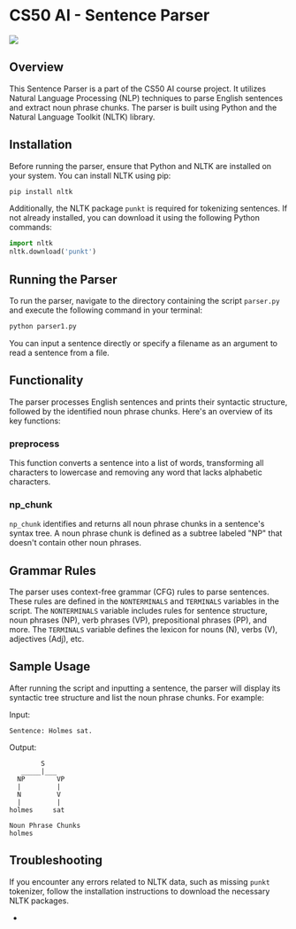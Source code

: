 # CS50 AI - Sentence Parser
<img src="https://files.oaiusercontent.com/file-ixZILNxe53LGuoGYjsjMIoMW?se=2023-11-21T10%3A50%3A09Z&sp=r&sv=2021-08-06&sr=b&rscc=max-age%3D31536000%2C%20immutable&rscd=attachment%3B%20filename%3De7ed0b16-24b4-4791-95e8-24e0b7cc00c9.webp&sig=r7oXP3/L6o4VG9DPxWR9zqE9/xVcHghytkCAu3kDxzo%3D">

## Overview
This Sentence Parser is a part of the CS50 AI course project. It utilizes Natural Language Processing (NLP) techniques to parse English sentences and extract noun phrase chunks. The parser is built using Python and the Natural Language Toolkit (NLTK) library.

## Installation
Before running the parser, ensure that Python and NLTK are installed on your system. You can install NLTK using pip:

```bash
pip install nltk
```

Additionally, the NLTK package `punkt` is required for tokenizing sentences. If not already installed, you can download it using the following Python commands:

```python
import nltk
nltk.download('punkt')
```

## Running the Parser
To run the parser, navigate to the directory containing the script `parser.py` and execute the following command in your terminal:

```bash
python parser1.py
```

You can input a sentence directly or specify a filename as an argument to read a sentence from a file.

## Functionality
The parser processes English sentences and prints their syntactic structure, followed by the identified noun phrase chunks. Here's an overview of its key functions:

### preprocess
This function converts a sentence into a list of words, transforming all characters to lowercase and removing any word that lacks alphabetic characters.

### np_chunk
`np_chunk` identifies and returns all noun phrase chunks in a sentence's syntax tree. A noun phrase chunk is defined as a subtree labeled "NP" that doesn't contain other noun phrases.

## Grammar Rules
The parser uses context-free grammar (CFG) rules to parse sentences. These rules are defined in the `NONTERMINALS` and `TERMINALS` variables in the script. The `NONTERMINALS` variable includes rules for sentence structure, noun phrases (NP), verb phrases (VP), prepositional phrases (PP), and more. The `TERMINALS` variable defines the lexicon for nouns (N), verbs (V), adjectives (Adj), etc.

## Sample Usage
After running the script and inputting a sentence, the parser will display its syntactic tree structure and list the noun phrase chunks. For example:

Input:
```
Sentence: Holmes sat.
```

Output:
```
        S
   _____|___
  NP        VP
  |         |
  N         V
  |         |
holmes     sat

Noun Phrase Chunks
holmes
```

## Troubleshooting
If you encounter any errors related to NLTK data, such as missing `punkt` tokenizer, follow the installation instructions to download the necessary NLTK packages.

-